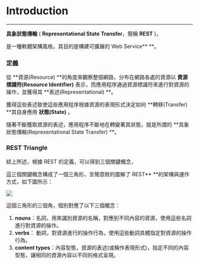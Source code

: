 # Introduction

---

**具象狀態傳輸** \( **Representational State Transfer**，簡稱 **REST** \)，

是一種軟體架構風格，其目的是構建可擴展的 Web Service** **。

### 定義

從 **資源\(Resource\) **的角度來觀察整個網路，分布在網路各處的資源以 **資源標識符\(Resource Identifier\)** 表示，而應用程序通過資源標識符來進行對資源的操作，並獲得其 **表述\(Representational\) **。

獲得這些表述致使這些應用程序根據資源的表現形式決定如何 **轉移\(Transfer\) **其自身應用 **狀態\(State\)** 。

隨著不斷獲取資源的表述，應用程序不斷地在轉變著其狀態，就是所謂的 **具象狀態傳輸\(Representational State Transfer\) **。

### REST Triangle

綜上所述，根據 REST 的定義，可以得到三個關鍵概念，

這三個關鍵概念構成了一個三角形，言簡意賅的圖解了 REST** **的架構與運作方式，如下圖所示：

![](http://www.onlamp.com/2008/02/19/graphics/RESTful-Triangle.png)

這個三角形的三個角，個別對應了以下三個概念：

1. **nouns**：名詞，用來識別資源的名稱，對應到不同內容的資源，使用這些名詞進行對資源的操作。
2. **verbs**： 動詞，對資源進行的操作行為，使用這些動詞具體指定對資源的操作行為。
3. **content types**：內容型態，資源的表述\(或稱作表現形式\)，指定不同的內容型態，讓相同的資源內容以不同的格式呈現。

